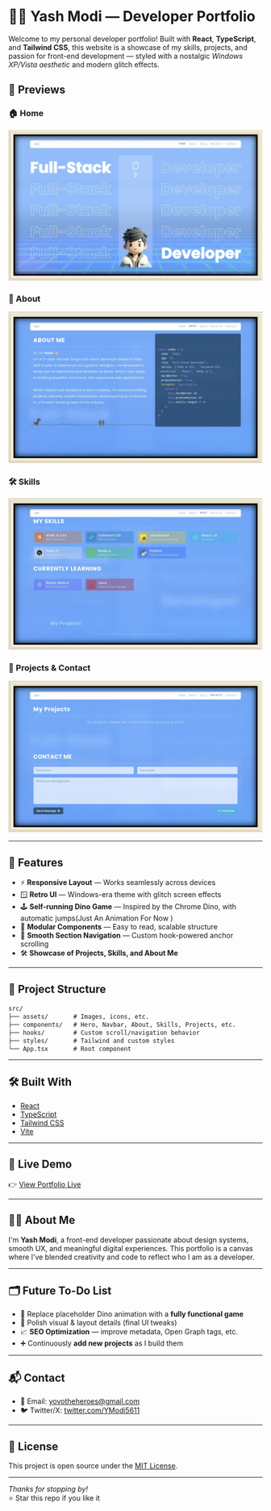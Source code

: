 # 🧑‍💻 Yash Modi — Developer Portfolio

Welcome to my personal developer portfolio! Built with **React**, **TypeScript**, and **Tailwind CSS**, this website is a showcase of my skills, projects, and passion for front-end development — styled with a nostalgic _Windows XP/Vista aesthetic_ and modern glitch effects.

## 📸 Previews

### 🏠 Home
![Home Screenshot](./screenshots/preview_home.jpg)

### 👤 About
![About Screenshot](./screenshots/preview_about.jpg)

### 🛠️ Skills
![Skills Screenshot](./screenshots/preview_skills.jpg)

### 📁 Projects & Contact
![Projects & Contact Screenshot](./screenshots/preview_projects_contact.jpg)

---

## 🚀 Features

-   ⚡ **Responsive Layout** — Works seamlessly across devices
-   🪟 **Retro UI** — Windows-era theme with glitch screen effects
-   🕹️ **Self-running Dino Game** — Inspired by the Chrome Dino, with automatic jumps(Just An Animation For Now )
-   🧩 **Modular Components** — Easy to read, scalable structure
-   🧭 **Smooth Section Navigation** — Custom hook-powered anchor scrolling
-   🛠️ **Showcase of Projects, Skills, and About Me**

---

## 📁 Project Structure

```
src/
├── assets/       # Images, icons, etc.
├── components/   # Hero, Navbar, About, Skills, Projects, etc.
├── hooks/        # Custom scroll/navigation behavior
├── styles/       # Tailwind and custom styles
└── App.tsx       # Root component
```

---

## 🛠️ Built With

-   [React](https://reactjs.org/)
-   [TypeScript](https://www.typescriptlang.org/)
-   [Tailwind CSS](https://tailwindcss.com/)
-   [Vite](https://vitejs.dev/)

---

## 📸 Live Demo

👉 [View Portfolio Live](https://yashmodi6.github.io)  

---

## 🧑‍💼 About Me

I'm **Yash Modi**, a front-end developer passionate about design systems, smooth UX, and meaningful digital experiences. This portfolio is a canvas where I’ve blended creativity and code to reflect who I am as a developer.

---

## 🗂️ Future To-Do List

-   🔄 Replace placeholder Dino animation with a **fully functional game**
-   🎯 Polish visual & layout details (final UI tweaks)
-   📈 **SEO Optimization** — improve metadata, Open Graph tags, etc.
-   ➕ Continuously **add new projects** as I build them

---

## 📬 Contact

-   📧 Email: [yovotheheroes@gmail.com](mailto:yovotheheroes@gmail.com)
-   🐦 Twitter/X: [twitter.com/YModi5611](https://twitter.com/YModi5611)

---

## 📄 License

This project is open source under the [MIT License](./LICENSE).

---

_Thanks for stopping by!_  
⭐️ Star this repo if you like it

